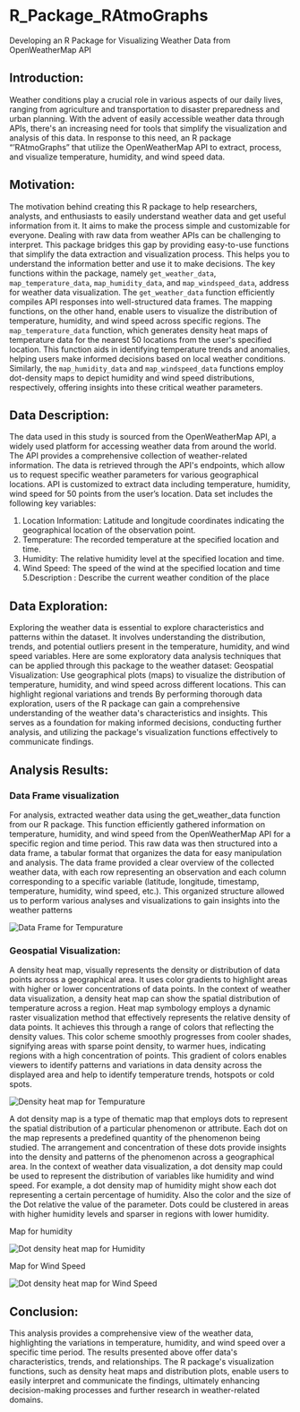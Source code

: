 # R_Package_RAtmoGraphs
Developing an R Package for Visualizing Weather Data from OpenWeatherMap API

## Introduction:
Weather conditions play a crucial role in various aspects of our daily lives, ranging from agriculture and transportation to disaster preparedness and urban planning. With the advent of easily accessible weather data through APIs, there's an increasing need for tools that simplify the visualization and analysis of this data. In response to this need, an R package “’RAtmoGraphs” that utilize the OpenWeatherMap API to extract, process, and visualize temperature, humidity, and wind speed data.

## Motivation:
The motivation behind creating this R package to help researchers, analysts, and enthusiasts to easily understand weather data and get useful information from it. It aims to make the process simple and customizable for everyone. Dealing with raw data from weather APIs can be challenging to interpret. This package bridges this gap by providing easy-to-use functions that simplify the data extraction and visualization process. This helps you to understand the information better and use it to make decisions.
The key functions within the package, namely `get_weather_data`, `map_temperature_data`, `map_humidity_data`, and `map_windspeed_data`, address for  weather data visualization. The `get_weather_data` function efficiently compiles API responses into well-structured data frames. The mapping functions, on the other hand, enable users to visualize the distribution of temperature, humidity, and wind speed across specific regions. The `map_temperature_data` function, which generates density heat maps of temperature data for the nearest 50 locations from the user's specified location. This function aids in identifying temperature trends and anomalies, helping users make informed decisions based on local weather conditions. Similarly, the `map_humidity_data` and `map_windspeed_data` functions employ dot-density maps to depict humidity and wind speed distributions, respectively, offering insights into these critical weather parameters.

## Data Description:
The data used in this study is sourced from the OpenWeatherMap API, a widely used platform for accessing weather data from around the world. The API provides a comprehensive collection of weather-related information. The data is retrieved through the API's endpoints, which allow us to request specific weather parameters for various geographical locations. API is customized to extract data including temperature, humidity, wind speed for 50 points from the user’s location. Data set includes the following key variables:
1. Location Information: Latitude and longitude coordinates indicating the geographical location of the observation point.
2. Temperature: The recorded temperature at the specified location and time. 
3. Humidity: The relative humidity level at the specified location and time.
4. Wind Speed: The speed of the wind at the specified location and time
5.Description : Describe the current weather condition of the place

## Data Exploration:
Exploring the weather data is essential to explore characteristics and patterns within the dataset. It involves understanding the distribution, trends, and potential outliers present in the temperature, humidity, and wind speed variables. Here are some exploratory data analysis techniques that can be applied through this package to the weather dataset:
Geospatial Visualization: Use geographical plots (maps) to visualize the distribution of temperature, humidity, and wind speed across different locations. This can highlight regional variations and trends
By performing thorough data exploration, users of the R package can gain a comprehensive understanding of the weather data's characteristics and insights. This serves as a foundation for making informed decisions, conducting further analysis, and utilizing the package's visualization functions effectively to communicate findings.

## Analysis Results:

### Data Frame visualization
For analysis, extracted weather data using the get_weather_data function from our R package. This function efficiently gathered information on temperature, humidity, and wind speed from the OpenWeatherMap API for a specific region and time period. This raw data was then structured into a data frame, a tabular format that organizes the data for easy manipulation and analysis. The data frame provided a clear overview of the collected weather data, with each row representing an observation and each column corresponding to a specific variable (latitude, longitude, timestamp, temperature, humidity, wind speed, etc.). This organized structure allowed us to perform various analyses and visualizations to gain insights into the weather patterns

![Data Frame for Tempurature](https://github.com/UpekshaIndeewari/R_Package_RAtmoGraphs/blob/main/1.PNG)

### Geospatial Visualization:
A density heat map, visually represents the density or distribution of data points across a geographical area. It uses color gradients to highlight areas with higher or lower concentrations of data points. In the context of weather data visualization, a density heat map can show the spatial distribution of temperature across a region. Heat map symbology employs a dynamic raster visualization method that effectively represents the relative density of data points. It achieves this through a range of colors that reflecting the density values. This color scheme smoothly progresses from cooler shades, signifying areas with sparse point density, to warmer hues, indicating regions with a high concentration of points. This gradient of colors enables viewers to identify patterns and variations in data density across the displayed area and help to identify temperature trends, hotspots or cold spots. 

![Density heat map for Tempurature](https://github.com/UpekshaIndeewari/R_Package_RAtmoGraphs/blob/main/3.PNG)

A dot density map is a type of thematic map that employs dots to represent the spatial distribution of a particular phenomenon or attribute. Each dot on the map represents a predefined quantity of the phenomenon being studied. The arrangement and concentration of these dots provide insights into the density and patterns of the phenomenon across a geographical area. In the context of weather data visualization, a dot density map could be used to represent the distribution of variables like humidity and wind speed. For example, a dot density map of humidity might show each dot representing a certain percentage of humidity. Also the color and the size of the Dot relative the value of the parameter. Dots could be clustered in areas with higher humidity levels and sparser in regions with lower humidity.

Map for humidity

![Dot density heat map for Humidity](https://github.com/UpekshaIndeewari/R_Package_RAtmoGraphs/blob/main/5.PNG)

Map for Wind Speed

![Dot density heat map for Wind Speed](https://github.com/UpekshaIndeewari/R_Package_RAtmoGraphs/blob/main/7.PNG)


## Conclusion:
This analysis provides a comprehensive view of the weather data, highlighting the variations in temperature, humidity, and wind speed over a specific time period. The results presented above offer data's characteristics, trends, and relationships. The R package's visualization functions, such as density heat maps and distribution plots, enable users to easily interpret and communicate the findings, ultimately enhancing decision-making processes and further research in weather-related domains.
